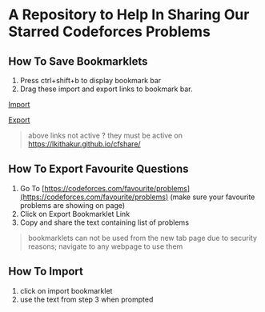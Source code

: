 # A Repository to Help In Sharing Our Starred Codeforces Problems
## How To Save Bookmarklets
1. Press ctrl+shift+b to display bookmark bar
2. Drag these import and export links to bookmark bar.

<a href="javascript:(function() {let input=prompt('Paste the problems to import');let problems=input.split(',');document.body.innerHTML='';problems.forEach(id=>buttonFromId(id));function buttonFromId(problemId){let link=`https://codeforces.com/contest/${parseInt(problemId)}/problem/${problemId.replace(/^\d+/,'')}`;let htmlTemplate=`<a href='${link}'> Problem ${problemId} </a><br><br>`;document.body.innerHTML+=htmlTemplate;}})()">Import</a>

<a href="javascript:(function () {let problems=[];let elements=document.querySelectorAll('td.id.left');elements.forEach(e=>problems.push(e.innerText));prompt('ctrl+c to copy',String(problems))})()">Export</a>
> above links not active ? they must be active on https://lkithakur.github.io/cfshare/

## How To Export Favourite Questions 
1. Go To [https://codeforces.com/favourite/problems](https://codeforces.com/favourite/problems) (make sure your favourite problems are showing on page)
2. Click on Export Bookmarklet Link
3. Copy and share the text containing list of problems

> bookmarklets can not be used from the new tab page due to security reasons; navigate to any webpage to use them  

## How To Import 
1. click on import bookmarklet 
2. use the text from step 3 when prompted
